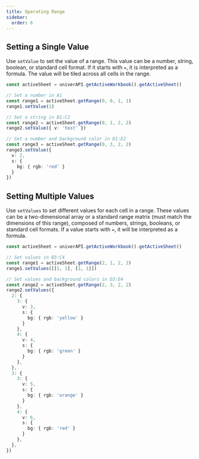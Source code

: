 ```yaml
---
title: Operating Range
sidebar:
  order: 6
---
```


## Setting a Single Value

Use `setValue` to set the value of a range. This value can be a number, string, boolean, or standard cell format. If it starts with `=`, it is interpreted as a formula. The value will be tiled across all cells in the range.

```typescript title="main.ts"
const activeSheet = univerAPI.getActiveWorkbook().getActiveSheet()

// Set a number in A1
const range1 = activeSheet.getRange(0, 0, 1, 1)
range1.setValue(1)

// Set a string in B1:C2
const range2 = activeSheet.getRange(0, 1, 2, 2)
range2.setValue({ v: 'test' })

// Set a number and background color in D1:E2
const range3 = activeSheet.getRange(0, 3, 2, 2)
range3.setValue({
  v: 2,
  s: {
    bg: { rgb: 'red' }
  }
})
```

## Setting Multiple Values

Use `setValues` to set different values for each cell in a range. These values can be a two-dimensional array or a standard range matrix (must match the dimensions of this range), composed of numbers, strings, booleans, or standard cell formats. If a value starts with `=`, it will be interpreted as a formula.

```typescript title="main.ts"
const activeSheet = univerAPI.getActiveWorkbook().getActiveSheet()

// Set values in B3:C4
const range1 = activeSheet.getRange(2, 1, 2, 2)
range1.setValues([[1, 1], [1, 1]])

// Set values and background colors in D3:E4
const range2 = activeSheet.getRange(2, 3, 2, 2)
range2.setValues({
  2: {
    3: {
      v: 3,
      s: {
        bg: { rgb: 'yellow' }
      }
    },
    4: {
      v: 4,
      s: {
        bg: { rgb: 'green' }
      }
    },
  },
  3: {
    3: {
      v: 5,
      s: {
        bg: { rgb: 'orange' }
      }
    },
    4: {
      v: 6,
      s: {
        bg: { rgb: 'red' }
      }
    },
  },
})
```
